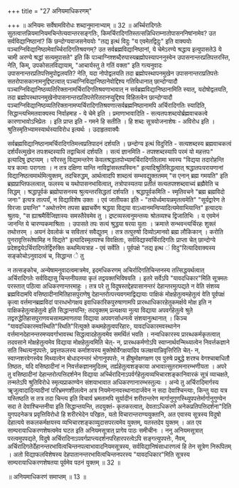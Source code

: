 +++
title = "27 अनियमाधिकरणम्"

+++
॥ अनियमः सर्वेषामविरोधः शब्दानुमानाभ्याम् ॥ 32 ॥ अर्च्चिरादिगतेः सुतत्वात्तन्नियमानियमचिन्तेत्यवान्तरसङ्गतिः, किमर्चिरादिगतिस्तत्सन्निधिराम्नातोपासननिषांनामेव? उत सर्वविद्यानिष्ठानां? किं छन्दोग्यवाजसनेययोः "तद्य इत्थं विदुः "य एवमेतद्विदुः" इति वाक्ययोः पञ्चाग्निविद्यानिष्ठामेवार्च्चिरादिगतिश्रवणम्? उत सर्वब्रह्मविद्यानिष्ठानां, ये चेमेऽरण्ये श्रद्धाय इत्युपासते3 ये चामी अरण्ये श्रद्धां सत्यमुपासते" इति किं पञ्चाग्निश्शब्दैरुपास्यब्रह्मोपस्यापननुस्वेन उपासनान्तरप्रतिपत्तरस्ति, नेति, किम्, उपकोसलविद्यायाम्, "आचार्यस्तु ते गतिं वक्ता" इति गत्यनुवादः उपासनान्तरप्रतिपत्तिमुपोद्वलयति? नेति, यदा नोपोद्वलयति तदा ब्रह्मोपस्थापनमुखेन उपासनान्तराप्रतिपत्तेः सतरोपासकानामनुद्दिष्टत्वात् पञ्चाग्निविद्यानिष्ठानेवोद्दिश्य गतिविधानात् छान्दोग्यादौ पञ्चाग्निविद्यानिष्ठव्यतिरिक्तानामर्चिरादिगतिश्रवणाभावात् न सर्वब्रह्मविद्यानिष्ठानामिति स्यात्, यदोषोद्वलयति, तदा ब्रह्मोपस्थापनमुखेनोपासनान्तरप्रतिपत्तेरितरानप्युद्दिश्य विहितत्वेन छान्दोग्यादौ पञ्चाग्निविद्यानिष्ठव्यतिरिक्तानामप्यर्चिरादिगतिश्रवणात्सर्वब्रह्मनिष्ठानामपि अर्चिरादिगतिः स्यादिति, सिद्धान्त्यभिमतवाक्यस्य निर्वाहमाह - ये चेमे इति । प्रमाणाभावादिति - सत्यतपःशब्दयोर्ब्रह्मवाचकत्वे कारणाभावोऽभिप्रेतः । इति प्राप्त इति - गमने हि सतीति । हि शब्दः सूत्रयोजनाशेषः - अविरोध इति । श्रुतिस्मृतिभ्यामस्यार्थस्याविरोध इत्यर्थः । उदाहृतवाक्यैः

सर्वब्रह्मविद्यानिष्ठानामर्चिरादिगतिमत्त्वप्रतिपादनं दर्शयति । छन्दोग्य इत्थं विदुरिति - सत्यशब्दस्य ब्रह्मवाचकत्वं दर्शयँस्त्मुखेन तपःशब्दस्यापि तद्वाचित्वं दर्शयति । सत्यं ज्ञानमिति - तपश्शब्दस्यापि परमं यो महत्तपः" इत्यादिषु द्रष्टव्यम् । परैरस्तु विद्यामन्तरेण केवलश्रद्धातपोभ्यामर्चिरादिगतिलामा भवस्य "विद्यया तदारोहन्ति यत्र कामाः परागताः । न तत्र दक्षिणा यान्ति नाविद्वांसस्तपस्विनः" इत्यादिश्रुतिसिद्धत्वात् श्रद्धातपःपरायणानां विद्यानिष्ठत्वमार्थमित्युक्तम्, तदचिरुद्धम्, आर्थत्वादपि शाब्दत्वं सम्भवद्युक्ततमम् "स एनान् ब्रह्म गमयति" इति ब्रह्मप्राप्तिफलत्वात्, फलस्य च यथोपासनभावित्वात्, तत्रोपास्यतया प्रतीतं सत्यतपश्शब्दवाच्यं ब्रह्मैवेति च सिद्धम् । श्रद्धापूर्वकं ब्रह्मोपासनस्य श्रुत्यन्तरसिद्धतां दर्शयति । श्रद्धापूर्वकमिति - स्मृतिवचने "ब्रह्म ब्रह्मविदो जनाः" इत्यत्र तात्पर्यं, न विद्याविशेष उक्तः । एवं जातीयका इति - "तयोर्ध्वमायन्नमृतत्वमेति" "सूर्यद्वारेण ते विरजाः प्रयान्ति" "अथोत्तरेण तपसा ब्रह्मचर्येण श्रद्धया विद्यया वाऽध्वानमन्विप्यादित्यमेवाभियान्ति" इत्यादयः श्रुतयः, "स ह्याश्रमैर्विजिज्ञास्यः समस्तैरेवमेव तु । द्रष्टव्यस्त्वनुमन्तव्यः श्रोतव्यश्च द्विजातिभिः । य एवमेनं जानन्ति ये चारण्यकमाश्रिताः । उपासते तपः सत्यं श्रुद्धया षरया युताः । क्रमात्ते सन्भवन्त्यर्चिरहः शुक्लं तथोत्तरम् । अयनं देवलोकं च सवितारं सवैद्युतम् । तत्र तत्पुरुषो दिव्योऽमानवो ब्रह्म लौकिकान् । करोति पुनरावृत्तिस्तेषामिह न विद्यते" इत्यादिस्मृतयश्च विवक्षिताः, सर्वविद्यास्वर्चिरादिगतिः प्राप्ता चेत् छान्दोग्ये प्रदेशद्वयेऽर्चिरादिगतेर्द्विरुक्तिः कथमित्यत्राह - एवं सर्वेति । पूर्वपक्षे "तद्य इत्थ ं विदु"रित्यादिवाक्यस्य सङ्कोचोऽनुवादत्वं च, सिद्धान्त े तु

न तत्सङ्कोच, अन्येषामनुवादत्वमात्रमेव, इदमधिकरणम् अचिर्रादिगतिचिन्तनस्य तत्सिद्धयर्थत्वात् अर्चिरादिगतेः सर्वविद्यासु चिन्तनीयतया कृतं तद्वयक्तभिविषयति । इतरे सर्वेऽपि "यावदधिकार"मिति सूत्रमतः परस्तात् पठित्वा अधिकरणान्तरमाहुः । तत्र परे तु विदुषस्तद्देहपासानन्तरं देहान्तरमुत्पद्यते न वेति संशय्य ब्रह्मविदामपि वसिष्ठादीनामितिहासपुराणेषु देहान्तरोत्पत्त्यवगमाद्विद्यायाः पाक्षिकं मोक्षहेतुत्वमहेतुत्वं वेति पूर्वपक्षं कृत्वा वर्त्तमानब्रह्मविदां पारव्धभोगक्षय इवाधिकारिकपुरुषाणामपि प्रारब्धाधिकारहेतुकमर्क्षये मोक्ष इति न पाक्षिकहेतुत्वाहेतुत्वे इति सिद्धान्तयन्ति; तदयुक्तम् प्रत्यक्षया नुत्या विद्याया अपवर्गहेतुत्वे श्रुते तद्वरुद्धेतिहासपुराणवचसामप्रमाणतया विद्याया अपवगर्साधनत्वे संशयानुत्थानात् । किञ्च "यावदधिकारमवस्थिति"रिथति"रित्युक्ते कथमहेतुत्वपरिहारः, यावदधिकारमवस्थानेन वर्त्तमानदेहानन्तरमप्यवर्गाभावस्थ सिद्धत्वादहेतुत्वमेव समर्थितं भवति । नन्वधिकारस्य प्रारब्धकर्मकृतत्वात् तदवसाने मोक्षहेतुत्वमेव विद्याया मोक्षहेतुत्वमिति चेत्- न, प्रारब्धकर्मणोऽपि स्वाप्नार्थवन्मिथ्यात्वेन निवर्त्तकज्ञाने सति स्थित्यनुपपत्तेः, प्रवृत्तफलस्य कर्माशयस्य मुक्तेषोर्वेगक्षयादिव फलक्षयान्निवृत्तिरिति चेत्- न, स्वाप्नशरवेगस्येव मिथ्यात्वेन बोधादनन्तरं भोगानुपपत्तेः, न हीषुमोक्षणक्षण एव पुरुषे प्रबुद्धे शरश्च वेगश्चाबाधितौ तिष्ठतः, यदि वसिष्ठादीनां न निवर्त्तकज्ञानमुदितम्, तर्ह्यहेतुत्वशङ्काया अभावात्सुतरामनारम्भणीयता । अपरे तु वसिष्ठादीनां देहान्तरोत्पत्तिदर्शनेन विद्याया अर्च्चिरादिनाऽपर्वर्गहेतुत्वव्यभिचारशङ्कानिवारकं सूत्रं व्याचक्षते, तन्मतेऽपि श्रुतिविरोधे स्मृत्यप्राकाण्येन संशयाभावात अधिकरणानारम्भस्तुल्यः । अन्ये तु अर्चिरादिमार्गस्य ॠजुत्वादादित्यादीनां परिभ्रमणशीलत्वेन अत्र नियमेनानवस्थानादार्जवेन न सदा देवाश्चिन्त्याः, किन्तु यदा यत्र यस्तिष्ठति स तत्र तदा चिन्त्य इति विचार्य भ्रमतामपि सूर्यादीनं शरीरान्तरेण मार्गानुगुणस्थ्यिुपपत्तेर्मार्गानुगुण्येन सदा ते देवाश्चिन्तनीया इति सिद्धान्तयन्ति, तदयुक्तं- कृतकरत्वात्, देवताऽधिकरणे अनेकप्रतिपत्तिदर्शना"दिति युगपदनेकत्र प्रवृत्तिविरोधो हि शरीरभेदेन परिहृतः, यतो विचारान्तराण्ययुक्तानि, अत एवास्य सूत्रस्य विदुषो देहात्यये सकलकर्मक्षयस्य व्यभिचारशङ्काव्युदासपरत्वमेव युक्तम्, यतस्तदेव युक्तम् । अत एव साम्परायाधिकरणशेषत्वमेव घटत इति अनियमसूत्रात् प्रागेव पाठः समीचीनः । ननु अनियमसूत्रात् परत्वमुपपद्यते, विदुषे अर्चिरादिनाऽपवर्गप्राप्त्यदर्शनपरिहारपरत्वेऽपि सङ्गत्युपपत्तेः, नैवम्, अर्चिरादिगतेर्देहानन्तरभावित्वचिन्तनपत्वाभावादनियमसूत्रस्य, सर्वविद्यानिषंसाधारणत्वं हि तेन सूत्रेण निरूपितम् । अतो विद्याफलविशेषस्य देहपातानन्तरभावित्वचिन्तनपरस्य "यावदधिकार"मिति सूत्रस्य साम्परायाधिकरणशेषतया पूर्वमेव पठनं युक्तम् ॥ 32 ॥

॥ अनियमाधिकरणं समाप्तम् ॥ 13 ॥

